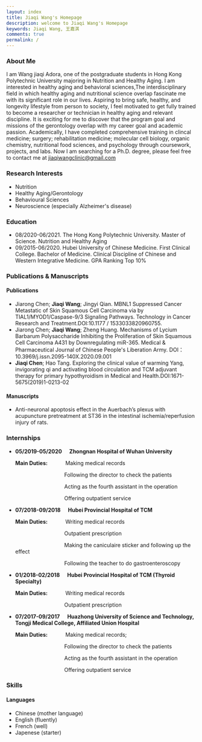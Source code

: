```yaml
---
layout: index
title: Jiaqi Wang's Homepage
description: welcome to Jiaqi Wang's Homepage
keywords: Jiaqi Wang, 王嘉淇
comments: true
permalink: /
---
```


### About Me

I am Wang jiaqi Adora, one of the postgraduate students in Hong Kong Polytechnic University majoring in Nutrition and Healthy Aging. I am interested in healthy aging and behavioral sciences,The interdisciplinary field in which healthy aging and nutritional science overlap fascinate me with its significant role in our lives. Aspiring to bring safe, healthy, and longevity lifestyle from person to society, I feel motivated to get fully trained to become a researcher or technician in healthy aging and relevant discipline. It is exciting for me to discover that the program goal and missions of the gerontology overlap with my career goal and academic passion. 
Academically, I have completed comprehensive training in clincal medicine; surgery; rehabilitation medicine; molecular cell biology, organic chemistry, nutritional food sciences, and psychology through coursework, projects, and labs. Now I am searching for a Ph.D. degree, please feel free to contact me at jiaqiwangclinic@gmail.com
### Research Interests

- Nutrition
- Healthy Aging/Gerontology
- Behavioural Sciences
- Neuroscience (especially Alzheimer's disease)

### Education

- 08/2020-06/2021. The Hong Kong Polytechnic University. Master of Science. Nutrition and Healthy Aging                               
- 09/2015-06/2020. Hubei University of Chinese Medicine. First Clinical College. Bachelor of Medicine. Clinical Discipline of Chinese and Western Integrative Medicine. GPA Ranking Top 10%

### Publications & Manuscripts

#### Publications

- Jiarong Chen; **Jiaqi Wang**; Jingyi Qian. MBNL1 Suppressed Cancer Metastatic of Skin Squamous Cell Carcinoma via by TIAL1/MYOD1/Caspase-9/3 Signaling Pathways. Technology in Cancer Research and Treatment.DOI:10.1177 / 1533033820960755.
- Jiarong Chen; **Jiaqi Wang**; Zheng Huang. Mechanisms of Lycium Barbarum Polysaccharide Inhibiting the Proliferation of Skin Squamous Cell Carcinoma A431 by Downregulating miR-365. Medical & Pharmaceutical Journal of Chinese People's Liberation Army. DOI： 10.3969/j.issn.2095-140X.2020.09.001
- **Jiaqi Chen**; Hao Tang. Exploring the clinical value of warming Yang, invigorating qi and activating blood circulation and TCM adjuvant therapy for primary hypothyroidism in Medical and Health.DOI:1671-5675(2019)1-0213-02

#### Manuscripts

- Anti-neuronal apoptosis effect in the Auerbach’s plexus with acupuncture pretreatment at ST36 in the intestinal ischemia/reperfusion injury of rats.

### Internships

- **05/2019-05/2020**&nbsp;&nbsp;&nbsp;&nbsp;&nbsp;**Zhongnan Hospital of Wuhan University**

  **Main Duties:**&nbsp;&nbsp;&nbsp;&nbsp;&nbsp;&nbsp;&nbsp;&nbsp;&nbsp;&nbsp;&nbsp;&nbsp;Making medical records

  &nbsp;&nbsp;&nbsp;&nbsp;&nbsp;&nbsp;&nbsp;&nbsp;&nbsp;&nbsp;&nbsp;&nbsp;&nbsp;&nbsp;&nbsp;&nbsp;&nbsp;&nbsp;&nbsp;&nbsp;&nbsp;&nbsp;&nbsp;&nbsp;&nbsp;&nbsp;&nbsp;&nbsp;&nbsp;&nbsp;&nbsp;&nbsp;&nbsp;Following the director to check the patients

  &nbsp;&nbsp;&nbsp;&nbsp;&nbsp;&nbsp;&nbsp;&nbsp;&nbsp;&nbsp;&nbsp;&nbsp;&nbsp;&nbsp;&nbsp;&nbsp;&nbsp;&nbsp;&nbsp;&nbsp;&nbsp;&nbsp;&nbsp;&nbsp;&nbsp;&nbsp;&nbsp;&nbsp;&nbsp;&nbsp;&nbsp;&nbsp;&nbsp;Acting as the fourth assistant in the operation

  &nbsp;&nbsp;&nbsp;&nbsp;&nbsp;&nbsp;&nbsp;&nbsp;&nbsp;&nbsp;&nbsp;&nbsp;&nbsp;&nbsp;&nbsp;&nbsp;&nbsp;&nbsp;&nbsp;&nbsp;&nbsp;&nbsp;&nbsp;&nbsp;&nbsp;&nbsp;&nbsp;&nbsp;&nbsp;&nbsp;&nbsp;&nbsp;&nbsp;Offering outpatient service

- **07/2018-09/2018**&nbsp;&nbsp;&nbsp;&nbsp;&nbsp;**Hubei Provincial Hospital of TCM**

  **Main Duties:**&nbsp;&nbsp;&nbsp;&nbsp;&nbsp;&nbsp;&nbsp;&nbsp;&nbsp;&nbsp;&nbsp;&nbsp;Writing medical records

  &nbsp;&nbsp;&nbsp;&nbsp;&nbsp;&nbsp;&nbsp;&nbsp;&nbsp;&nbsp;&nbsp;&nbsp;&nbsp;&nbsp;&nbsp;&nbsp;&nbsp;&nbsp;&nbsp;&nbsp;&nbsp;&nbsp;&nbsp;&nbsp;&nbsp;&nbsp;&nbsp;&nbsp;&nbsp;&nbsp;&nbsp;&nbsp;&nbsp;Outpatient prescription

  &nbsp;&nbsp;&nbsp;&nbsp;&nbsp;&nbsp;&nbsp;&nbsp;&nbsp;&nbsp;&nbsp;&nbsp;&nbsp;&nbsp;&nbsp;&nbsp;&nbsp;&nbsp;&nbsp;&nbsp;&nbsp;&nbsp;&nbsp;&nbsp;&nbsp;&nbsp;&nbsp;&nbsp;&nbsp;&nbsp;&nbsp;&nbsp;&nbsp;Making the caniculaire sticker and following up the effect

  &nbsp;&nbsp;&nbsp;&nbsp;&nbsp;&nbsp;&nbsp;&nbsp;&nbsp;&nbsp;&nbsp;&nbsp;&nbsp;&nbsp;&nbsp;&nbsp;&nbsp;&nbsp;&nbsp;&nbsp;&nbsp;&nbsp;&nbsp;&nbsp;&nbsp;&nbsp;&nbsp;&nbsp;&nbsp;&nbsp;&nbsp;&nbsp;&nbsp;Following the teacher to do gastroenteroscopy

- **01/2018-02/2018**&nbsp;&nbsp;&nbsp;&nbsp;&nbsp;**Hubei Provincial Hospital of TCM (Thyroid Specialty)**

  **Main Duties:**&nbsp;&nbsp;&nbsp;&nbsp;&nbsp;&nbsp;&nbsp;&nbsp;&nbsp;&nbsp;&nbsp;&nbsp;Writing medical records

  &nbsp;&nbsp;&nbsp;&nbsp;&nbsp;&nbsp;&nbsp;&nbsp;&nbsp;&nbsp;&nbsp;&nbsp;&nbsp;&nbsp;&nbsp;&nbsp;&nbsp;&nbsp;&nbsp;&nbsp;&nbsp;&nbsp;&nbsp;&nbsp;&nbsp;&nbsp;&nbsp;&nbsp;&nbsp;&nbsp;&nbsp;&nbsp;&nbsp;Outpatient prescription

- **07/2017-09/2017**&nbsp;&nbsp;&nbsp;&nbsp;&nbsp;**Huazhong University of Science and Technology, Tongji Medical College, Affiliated Union Hospital**

  **Main Duties:**&nbsp;&nbsp;&nbsp;&nbsp;&nbsp;&nbsp;&nbsp;&nbsp;&nbsp;&nbsp;&nbsp;&nbsp;Making medical records;

  &nbsp;&nbsp;&nbsp;&nbsp;&nbsp;&nbsp;&nbsp;&nbsp;&nbsp;&nbsp;&nbsp;&nbsp;&nbsp;&nbsp;&nbsp;&nbsp;&nbsp;&nbsp;&nbsp;&nbsp;&nbsp;&nbsp;&nbsp;&nbsp;&nbsp;&nbsp;&nbsp;&nbsp;&nbsp;&nbsp;&nbsp;&nbsp;&nbsp;Following the director to check the patients

  &nbsp;&nbsp;&nbsp;&nbsp;&nbsp;&nbsp;&nbsp;&nbsp;&nbsp;&nbsp;&nbsp;&nbsp;&nbsp;&nbsp;&nbsp;&nbsp;&nbsp;&nbsp;&nbsp;&nbsp;&nbsp;&nbsp;&nbsp;&nbsp;&nbsp;&nbsp;&nbsp;&nbsp;&nbsp;&nbsp;&nbsp;&nbsp;&nbsp;Acting as the fourth assistant in the operation

  &nbsp;&nbsp;&nbsp;&nbsp;&nbsp;&nbsp;&nbsp;&nbsp;&nbsp;&nbsp;&nbsp;&nbsp;&nbsp;&nbsp;&nbsp;&nbsp;&nbsp;&nbsp;&nbsp;&nbsp;&nbsp;&nbsp;&nbsp;&nbsp;&nbsp;&nbsp;&nbsp;&nbsp;&nbsp;&nbsp;&nbsp;&nbsp;&nbsp;Offering outpatient service

### Skills

#### Languages

- Chinese (mother language)
- English (fluently)
- French (well)
- Japenese (starter)

<!-- ### Social

{% for website in site.data.social %}
* {{ website.sitename }}：[@{{ website.name }}]({{ website.url }})
  {% endfor %} -->
